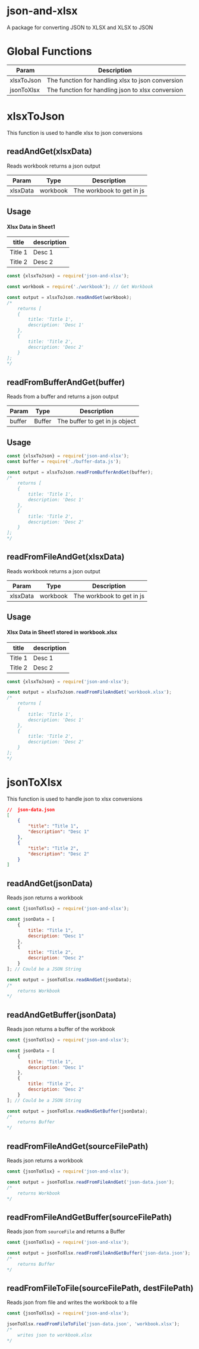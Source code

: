 # json-and-xlsx
A package for converting JSON to XLSX and XLSX to JSON

# Global Functions
| Param | Description |
| --- | --- |
| xlsxToJson | The function for handling xlsx to json conversion |
| jsonToXlsx | The function for handling json to xlsx conversion |

# xlsxToJson
This function is used to handle xlsx to json conversions

## readAndGet(xlsxData)
Reads workbook returns a json output

| Param | Type | Description |
| --- | --- | --- |
| xlsxData | workbook| The workbook to get in js |

## Usage
#### Xlsx Data in Sheet1

| title | description |
| --- | --- |
| Title 1 | Desc 1 |
| Title 2 | Desc 2 |

```javascript
const {xlsxToJson} = require('json-and-xlsx');

const workbook = require('./workbook'); // Get Workbook

const output = xlsxToJson.readAndGet(workbook);
/*
    returns [
    {
        title: 'Title 1',
        description: 'Desc 1'
    },
    {
        title: 'Title 2',
        description: 'Desc 2'
    }
];
*/
```

## readFromBufferAndGet(buffer)
Reads from a buffer and returns a json output

| Param | Type | Description |
| --- | --- | --- |
| buffer | Buffer | The buffer to get in js object |

## Usage
```javascript
const {xlsxToJson} = require('json-and-xlsx');
const buffer = require('./buffer-data.js');

const output = xlsxToJson.readFromBufferAndGet(buffer);
/*
    returns [
    {
        title: 'Title 1',
        description: 'Desc 1'
    },
    {
        title: 'Title 2',
        description: 'Desc 2'
    }
];
*/
```


## readFromFileAndGet(xlsxData)
Reads workbook returns a json output

| Param | Type | Description |
| --- | --- | --- |
| xlsxData | workbook| The workbook to get in js |

## Usage
#### Xlsx Data in Sheet1 stored in workbook.xlsx

| title | description |
| --- | --- |
| Title 1 | Desc 1 |
| Title 2 | Desc 2 |

```javascript
const {xlsxToJson} = require('json-and-xlsx');

const output = xlsxToJson.readFromFileAndGet('workbook.xlsx');
/*
    returns [
    {
        title: 'Title 1',
        description: 'Desc 1'
    },
    {
        title: 'Title 2',
        description: 'Desc 2'
    }
];
*/
```

# jsonToXlsx
This function is used to handle json to xlsx conversions

```json
//  json-data.json
[
    {
        "title": "Title 1",
        "description": "Desc 1"
    },
    {
        "title": "Title 2",
        "description": "Desc 2"
    }
]
```

## readAndGet(jsonData)
Reads json returns a workbook

```javascript
const {jsonToXlsx} = require('json-and-xlsx');

const jsonData = [
    {
        title: "Title 1",
        description: "Desc 1"
    },
    {
        title: "Title 2",
        description: "Desc 2"
    }
]; // Could be a JSON String

const output = jsonToXlsx.readAndGet(jsonData);
/*
    returns Workbook
*/
```


## readAndGetBuffer(jsonData)
Reads json returns a buffer of the workbook

```javascript
const {jsonToXlsx} = require('json-and-xlsx');

const jsonData = [
    {
        title: "Title 1",
        description: "Desc 1"
    },
    {
        title: "Title 2",
        description: "Desc 2"
    }
]; // Could be a JSON String

const output = jsonToXlsx.readAndGetBuffer(jsonData);
/*
    returns Buffer
*/
```


## readFromFileAndGet(sourceFilePath)
Reads json returns a workbook

```javascript
const {jsonToXlsx} = require('json-and-xlsx');

const output = jsonToXlsx.readFromFileAndGet('json-data.json');
/*
    returns Workbook
*/
```


## readFromFileAndGetBuffer(sourceFilePath)
Reads json from `sourceFile` and returns a Buffer

```javascript
const {jsonToXlsx} = require('json-and-xlsx');

const output = jsonToXlsx.readFromFileAndGetBuffer('json-data.json');
/*
    returns Buffer
*/
```


## readFromFileToFile(sourceFilePath, destFilePath)
Reads json from file and writes the workbook to a file

```javascript
const {jsonToXlsx} = require('json-and-xlsx');

jsonToXlsx.readFromFileToFile('json-data.json', 'workbook.xlsx');
/*
    writes json to workbook.xlsx
*/
```
